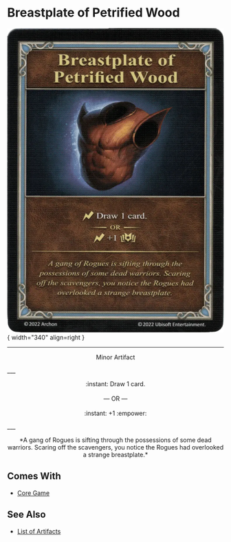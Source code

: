 # Breastplate of Petrified Wood

![Breastplate of Petrified Wood](../assets/artifacts_minor-breastplate_of_petrified_wood.webp){ width="340" align=right }
___
<p style="text-align: center;" markdown>Minor Artifact</p>
___
<p style="text-align: center;" markdown>:instant: Draw 1 card.<br><br>— OR —<br><br>:instant: +1 :empower:</p>
___
<p style="text-align: center;" markdown>*A gang of Rogues is sifting through the possessions of some dead warriors. Scaring off the scavengers, you notice the Rogues had overlooked a strange breastplate.*</p>


## Comes With

- [Core Game](../content.md)


## See Also

- [List of Artifacts](../artifacts.md)
